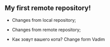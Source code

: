 ## My first remote repository!

* Changes from local repository;

* Changes from remote repository;

* Как зовут вашего кота? Change form Vadim
